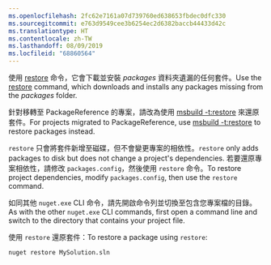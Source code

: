 ```yaml
---
ms.openlocfilehash: 2fc62e7161a07d739760ed638653fbdec0dfc330
ms.sourcegitcommit: e763d9549cee3b6254ec2d6382baccb44433d42c
ms.translationtype: HT
ms.contentlocale: zh-TW
ms.lasthandoff: 08/09/2019
ms.locfileid: "68860564"
---
```

<span data-ttu-id="b30fd-101">使用 [restore](../../reference/cli-reference/cli-ref-restore.md) 命令，它會下載並安裝 *packages* 資料夾遺漏的任何套件。</span><span class="sxs-lookup"><span data-stu-id="b30fd-101">Use the [restore](../../reference/cli-reference/cli-ref-restore.md) command, which downloads and installs any packages missing from the *packages* folder.</span></span>

<span data-ttu-id="b30fd-102">針對移轉至 PackageReference 的專案，請改為使用 [msbuild -t:restore](../package-restore.md#restore-using-msbuild) 來還原套件。</span><span class="sxs-lookup"><span data-stu-id="b30fd-102">For projects migrated to PackageReference, use [msbuild -t:restore](../package-restore.md#restore-using-msbuild) to restore packages instead.</span></span>

<span data-ttu-id="b30fd-103">`restore` 只會將套件新增至磁碟，但不會變更專案的相依性。</span><span class="sxs-lookup"><span data-stu-id="b30fd-103">`restore` only adds packages to disk but does not change a project's dependencies.</span></span> <span data-ttu-id="b30fd-104">若要還原專案相依性，請修改 `packages.config`，然後使用 `restore` 命令。</span><span class="sxs-lookup"><span data-stu-id="b30fd-104">To restore project dependencies, modify `packages.config`, then use the `restore` command.</span></span>

<span data-ttu-id="b30fd-105">如同其他 `nuget.exe` CLI 命令，請先開啟命令列並切換至包含您專案檔的目錄。</span><span class="sxs-lookup"><span data-stu-id="b30fd-105">As with the other `nuget.exe` CLI commands, first open a command line and switch to the directory that contains your project file.</span></span>

<span data-ttu-id="b30fd-106">使用 `restore` 還原套件：</span><span class="sxs-lookup"><span data-stu-id="b30fd-106">To restore a package using `restore`:</span></span>

```cli
nuget restore MySolution.sln
```
